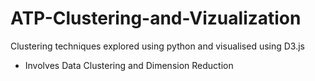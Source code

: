 # ATP-Clustering-and-Vizualization
Clustering techniques explored using python and visualised using D3.js

- Involves Data Clustering and Dimension Reduction
